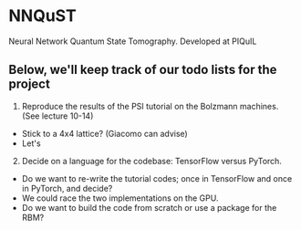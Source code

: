 # NNQuST
Neural Network Quantum State Tomography.  Developed at PIQuIL

## Below, we'll keep track of our todo lists for the project

1. Reproduce the results of the PSI tutorial on the Bolzmann machines.  (See lecture 10-14)
- Stick to a 4x4 lattice?  (Giacomo can advise)
- Let's

2. Decide on a language for the codebase: TensorFlow versus PyTorch.  
- Do we want to re-write the tutorial codes; once in TensorFlow and once in PyTorch, and decide?
- We could race the two implementations on the GPU.
- Do we want to build the code from scratch or use a package for the RBM?
